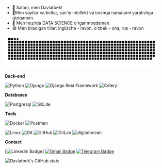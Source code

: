 - 👋 Salom, men Davlatbek!
- 👀Men saytlar va botlar, sun'iy intellekt va boshqa narsalarni yaratishga qiziqaman.
- 🌱 Men hozirda DATA SCIENCE o'rganmoqdaman.
- 😄 Men biladigan tillar: inglizcha - ravon, o'zbek - ona, rus - ravon

<picture>
  <source
    media="(prefers-color-scheme: dark)"
    srcset="https://raw.githubusercontent.com/platane/snk/output/github-contribution-grid-snake-dark.svg"
  />
  <source
    media="(prefers-color-scheme: light)"
    srcset="https://raw.githubusercontent.com/platane/snk/output/github-contribution-grid-snake.svg"
  />
  <img
    alt="github contribution grid snake animation"
    src="https://raw.githubusercontent.com/platane/snk/output/github-contribution-grid-snake.svg"
  />
</picture>


**Back-end**

![Python](https://img.shields.io/badge/-Python-black?style=flat-square&logo=Python)
![Django](https://img.shields.io/badge/-Django-0aad48?style=flat-square&logo=Django)
![Django Rest Framework](https://img.shields.io/badge/DRF-red?style=flat-square&logo=Django)
![Celery](https://img.shields.io/badge/-Celery-%2300C7B7?style=flat-square&logo=Celery)

**Databases**

![Postgresql](https://img.shields.io/badge/-Postgresql-%232c3e50?style=flat-square&logo=Postgresql)
![SQLite](https://img.shields.io/badge/-Sqlite-%232c3e50?style=flat-square&logo=Sqlite)

**Tools**

![Docker](https://img.shields.io/badge/-Docker-46a2f1?style=flat-square&logo=docker&logoColor=white)
![Postman](https://img.shields.io/badge/Postman-FCA121?style=flat-square&logo=postman)

![Linux](https://img.shields.io/badge/Linux-black?style=flat-square&logo=linux)
![Git](https://img.shields.io/badge/-Git-black?style=flat-square&logo=git)
![GitHub](https://img.shields.io/badge/-GitHub-181717?style=flat-square&logo=github)
![GitLab](https://img.shields.io/badge/-GitLab-FCA121?style=flat-square&logo=gitlab)
<img src="https://img.shields.io/badge/Digital_Ocean-0080FF?style=for-the-badge&logo=DigitalOcean&logoColor=white" alt="digitalocean" />


**Contact**

[![Linkedin Badge](https://img.shields.io/badge/-Linkedin-blue?style=flat-square&logo=Linkedin&logoColor=white&link=https://www.linkedin.com/in/davlatbek-zoirov-9293642a4)]
[![Gmail Badge](https://img.shields.io/badge/-Gmail-c14438?style=flat-square&logo=Gmail&logoColor=white&link=mailto:davlatbekzoirov08@gmail.com)]([GMAIL.COM])
[![Telegram Badge](https://img.shields.io/badge/-Telegram-blue?style=flat-square&logo=Telegram&logoColor=white&link=https://t.me/davlatbekzoirov)]([https://t.me/davlatbekzoirov])


![Davlatbek's GitHub stats](https://github-readme-stats.vercel.app/api?username=davlatbekzoirov&show_icons=true&theme=radical)

